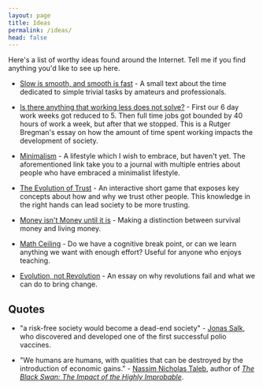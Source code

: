 ```yaml
---
layout: page
title: Ideas
permalink: /ideas/
head: false
---
```


Here's a list of worthy ideas found around the Internet. Tell me if you find anything you'd like to see up here.

* [Slow is smooth, and smooth is fast](https://www.lesserwrong.com/posts/4FZfzqMtwQZES3eqN/slow-is-smooth-and-smooth-is-fast) - A small text about the time dedicated to simple trivial tasks by amateurs and professionals.

* [Is there anything that working less does not solve?](http://evonomics.com/anything-working-less-not-solve/) - First our 6 day work weeks got reduced to 5. Then full time jobs got bounded by 40 hours of work a week, but after that we stopped. This is a Rutger Bregman's essay on how the amount of time spent working impacts the development of society.

* [Minimalism](https://minimalism.life/journal/) - A lifestyle which I wish to embrace, but haven't yet. The aforementioned link take you to a journal with multiple entries about people who have embraced a minimalist lifestyle.

* [The Evolution of Trust](http://ncase.me/trust/) - An interactive short game that exposes key concepts about how and why we trust other people. This knowledge in the right hands can lead society to be more trusting.

* [Money isn't Money until it is](https://medium.com/@conradshaw/money-isnt-money-97722fe87025) - Making a distinction between survival money and living money.

* [Math Ceiling](https://mathwithbaddrawings.com/2015/04/08/the-math-ceiling-wheres-your-cognitive-breaking-point/) - Do we have a cognitive break point, or can we learn anything we want with enough effort? Useful for anyone who enjoys teaching.

* [Evolution, not Revolution](http://blog.ncase.me/evolution-not-revolution/) - An essay on why revolutions fail and what we can do to bring change.

## Quotes

* "a risk-free society would become a dead-end society" - [Jonas Salk](https://en.wikipedia.org/wiki/Jonas_Salk), who discovered and developed one of the first successful polio vaccines.

* "We humans are humans, with qualities that can be destroyed by the introduction of economic gains." - [Nassim Nicholas Taleb](https://en.wikipedia.org/wiki/Nassim_Nicholas_Taleb), author of *[The Black Swan: The Impact of the Highly Improbable](https://www.goodreads.com/book/show/242472.The_Black_Swan?from_search=true)*.